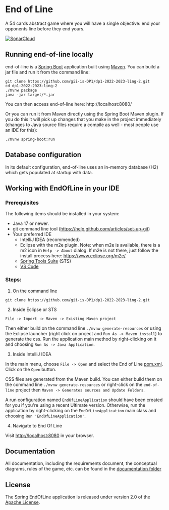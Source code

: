 # End of Line

A 54 cards abstract game where you will have a single objective: end your opponents line before they end yours.

[![SonarCloud](https://sonarcloud.io/images/project_badges/sonarcloud-black.svg)](https://sonarcloud.io/summary/new_code?id=gii-is-DP1_dp1-2022-2023-ling-2)

## Running end-of-line locally
end-of-line is a [Spring Boot](https://spring.io/guides/gs/spring-boot) application built using [Maven](https://spring.io/guides/gs/maven/). You can build a jar file and run it from the command line:
```shell
git clone https://github.com/gii-is-DP1/dp1-2022-2023-ling-2.git
cd dp1-2022-2023-ling-2
./mvnw package
java -jar target/*.jar
```
You can then access end-of-line here: http://localhost:8080/

Or you can run it from Maven directly using the Spring Boot Maven plugin. If you do this it will pick up changes that you make in the project immediately (changes to Java source files require a compile as well - most people use an IDE for this):
```shell
./mvnw spring-boot:run
```

## Database configuration
In its default configuration, end-of-line uses an in-memory database (H2) which gets populated at startup with data.

## Working with EndOfLine in your IDE

### Prerequisites
The following items should be installed in your system:
* Java 17 or newer.
* git command line tool (https://help.github.com/articles/set-up-git)
* Your preferred IDE
    * IntelliJ IDEA (recommended)
    * Eclipse with the m2e plugin. Note: when m2e is available, there is a m2 icon in `Help -> About` dialog. If m2e is
      not there, just follow the install process here: https://www.eclipse.org/m2e/
    * [Spring Tools Suite](https://spring.io/tools) (STS)
    * [VS Code](https://code.visualstudio.com)

### Steps:
1) On the command line

```shell
git clone https://github.com/gii-is-DP1/dp1-2022-2023-ling-2.git
```

2) Inside Eclipse or STS

```
File -> Import -> Maven -> Existing Maven project
```
Then either build on the command line `./mvnw generate-resources` or using the Eclipse launcher (right click on project and `Run As -> Maven install`) to generate the css. Run the application main method by right-clicking on it and choosing `Run As -> Java Application`.

3) Inside IntelliJ IDEA

In the main menu, choose `File -> Open` and select the End of Line [pom.xml](pom.xml). Click on the `Open` button.

CSS files are generated from the Maven build. You can either build them on the command line `./mvnw generate-resources`
or right-click on the `end-of-line` project then `Maven -> Generates sources and Update Folders`.

A run configuration named `EndOfLineApplication` should have been created for you if you're using a recent Ultimate
version. Otherwise, run the application by right-clicking on the `EndOfLineApplication` main class and choosing
`Run 'EndOfLineApplication'`.

4) Navigate to End Of Line

Visit [http://localhost:8080](http://localhost:8080) in your browser.



## Documentation
All documentation, including the requirements document, the conceptual diagrams, rules of the game, etc. can be found in the [documentation folder](docs)



## License
The Spring EndOfLine application is released under version 2.0 of the [Apache License](LICENSE).
